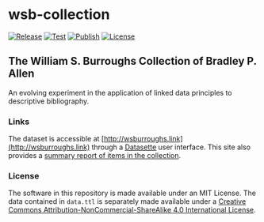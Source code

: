 # wsb-collection
[![Release](https://img.shields.io/github/release-date-pre/bradleypallen/wsb-collection)](https://github.com/bradleypallen/wsb-collection/releases)
[![Test](https://github.com/bradleypallen/wsb-collection/actions/workflows/test.yml/badge.svg)](https://github.com/bradleypallen/wsb-collection/actions/workflows/test.yml)
[![Publish](https://github.com/bradleypallen/wsb-collection/actions/workflows/publish.yml/badge.svg)](https://github.com/bradleypallen/wsb-collection/actions/workflows/publish.yml)
[![License](https://img.shields.io/github/license/bradleypallen/wsb-collection)](https://github.com/bradleypallen/wsb-collection/blob/main/LICENSE)

## The William S. Burroughs Collection of Bradley P. Allen
An evolving experiment in the application of linked data principles to descriptive bibliography.

### Links
The dataset is accessible at [http://wsburroughs.link](http://wsburroughs.link) through a [Datasette](https://datasette.io) user interface.
This site also provides a [summary report of items in the collection](http://wsburroughs.link/item-summary-report/).

### License
The software in this repository is made available under an MIT License. The data contained in `data.ttl` is separately made available under a
[Creative Commons Attribution-NonCommercial-ShareAlike 4.0 International License](https://github.com/bradleypallen/wsb-collection/blob/252e149277d7657007dc6ba8335c681938070012/LICENSE_data).

